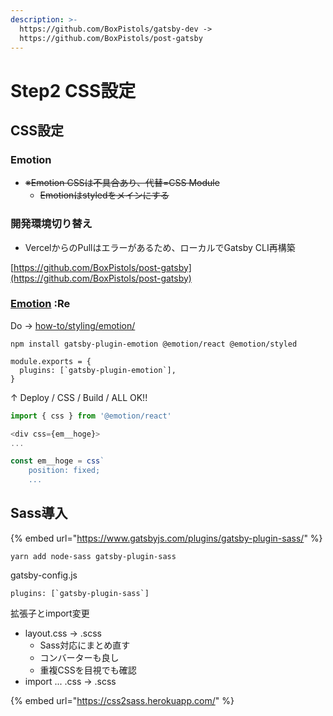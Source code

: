 ```yaml
---
description: >-
  https://github.com/BoxPistols/gatsby-dev ->
  https://github.com/BoxPistols/post-gatsby
---
```


# Step2 CSS設定

## CSS設定

### Emotion

* ~~※Emotion CSSは不具合あり、代替=CSS Module~~
  * ~~Emotionはstyledをメインにする~~

### 開発環境切り替え

* VercelからのPullはエラーがあるため、ローカルでGatsby CLI再構築

[https://github.com/BoxPistols/post-gatsby](https://github.com/BoxPistols/post-gatsby)



### [Emotion](https://www.gatsbyjs.com/docs/how-to/styling/emotion/) :Re

Do -&gt; [how-to/styling/emotion/](https://www.gatsbyjs.com/docs/how-to/styling/emotion/)

`npm install gatsby-plugin-emotion @emotion/react @emotion/styled`

```text
module.exports = {
  plugins: [`gatsby-plugin-emotion`],
}
```

↑ Deploy / CSS / Build / ALL OK!!

```javascript
import { css } from '@emotion/react'

<div css={em__hoge}>
...

const em__hoge = css`
    position: fixed;
    ...

```

## Sass導入

{% embed url="https://www.gatsbyjs.com/plugins/gatsby-plugin-sass/" %}

```text
yarn add node-sass gatsby-plugin-sass
```

gatsby-config.js

```text
plugins: [`gatsby-plugin-sass`]
```



拡張子とimport変更

* layout.css → .scss
  * Sass対応にまとめ直す
  * コンバーターも良し
  * 重複CSSを目視でも確認
* import ... .css → .scss

{% embed url="https://css2sass.herokuapp.com/" %}



